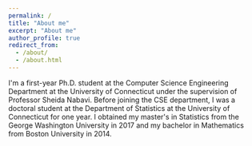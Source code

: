 ```yaml
---
permalink: /
title: "About me"
excerpt: "About me"
author_profile: true
redirect_from: 
  - /about/
  - /about.html
---
```


I'm a first-year Ph.D. student at the Computer Science Engineering Department at the University of Connecticut under the supervision of Professor Sheida Nabavi. Before joining the CSE department, I was a doctoral student at the Department of Statistics at the University of Connecticut for one year. I obtained my master's in Statistics from the George Washington University in 2017 and my bachelor in Mathematics from Boston University in 2014.